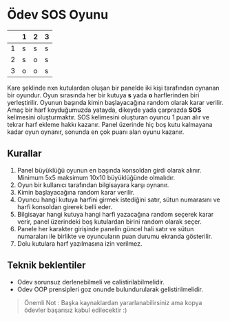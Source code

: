 # Ödev SOS Oyunu

|   | 1 | 2 | 3 |
|---|---|---|---|
| 1 | s | s | s |
| 2 | s | o | s |
| 3 | o | o | s |

Kare şeklinde nxn kutulardan oluşan bir panelde iki kişi tarafından oynanan bir oyundur. Oyun sırasında
her bir kutuya **s** yada **o** harflerinden biri yerleştirilir. Oyunun başında kimin başlayacağına random olarak
karar verilir. Amaç bir harf koyduğumuzda yatayda, dikeyde yada çarprazda **SOS**
kelimesini oluşturmaktır. SOS kelimesini oluşturan oyuncu 1 puan alır ve tekrar harf ekleme hakkı kazanır.
Panel üzerinde hiç boş kutu kalmayana kadar oyun oynanır, sonunda en çok puanı alan oyunu kazanır.

## Kurallar
1. Panel büyüklüğü oyunun en başında konsoldan girdi olarak alınır. Minimum 5x5 maksimum 10x10 büyüklüğünde olmalıdır.
2. Oyun bir kullanıcı tarafından bilgisayara karşı oynanır.
3. Kimin başlayacağına random karar verilir.
4. Oyuncu hangi kutuya harfini girmek istediğini satır, sütun numarasını ve harfi konsoldan girerek belli eder.
5. Bilgisayar hangi kutuya hangi harfi yazacağına random seçerek karar verir, panel üzerindeki boş kutulardan birini random olarak seçer.
6. Panele her karakter girişinde panelin güncel hali satır ve sütun numaraları ile birlikte ve oyuncuların puan durumu
   ekranda gösterilir.
7. Dolu kutulara harf yazılmasına izin verilmez.

## Teknik beklentiler
- Odev sorunsuz derlenebilmeli ve calistirilabilmelidir.
- Odev OOP prensipleri goz onunde bulundurularak gelistirilmelidir.
   
> Önemli Not : Başka kaynaklardan yararlanabilirsiniz ama kopya ödevler başarısız kabul edilecektir :)  
